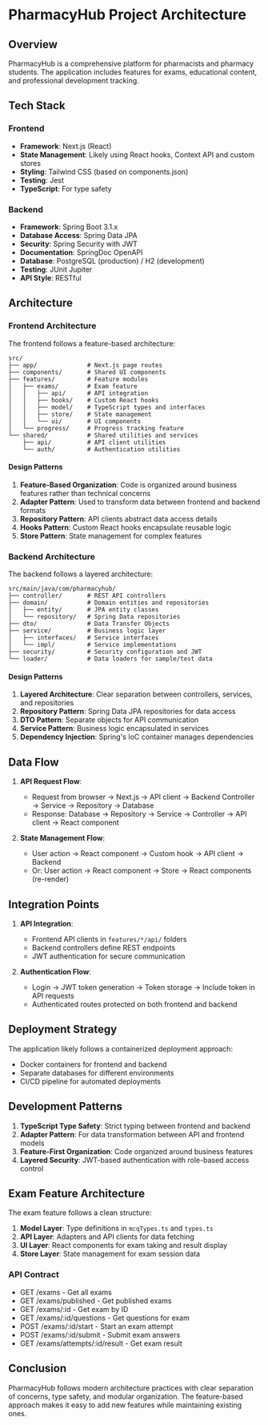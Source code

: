 # PharmacyHub Project Architecture

## Overview

PharmacyHub is a comprehensive platform for pharmacists and pharmacy students. The application includes features for exams, educational content, and professional development tracking.

## Tech Stack

### Frontend
- **Framework**: Next.js (React)
- **State Management**: Likely using React hooks, Context API and custom stores
- **Styling**: Tailwind CSS (based on components.json)
- **Testing**: Jest
- **TypeScript**: For type safety

### Backend
- **Framework**: Spring Boot 3.1.x
- **Database Access**: Spring Data JPA
- **Security**: Spring Security with JWT
- **Documentation**: SpringDoc OpenAPI
- **Database**: PostgreSQL (production) / H2 (development)
- **Testing**: JUnit Jupiter
- **API Style**: RESTful

## Architecture

### Frontend Architecture

The frontend follows a feature-based architecture:

```
src/
├── app/              # Next.js page routes 
├── components/       # Shared UI components
├── features/         # Feature modules
│   ├── exams/        # Exam feature
│   │   ├── api/      # API integration
│   │   ├── hooks/    # Custom React hooks
│   │   ├── model/    # TypeScript types and interfaces
│   │   ├── store/    # State management
│   │   └── ui/       # UI components
│   └── progress/     # Progress tracking feature
└── shared/           # Shared utilities and services
    ├── api/          # API client utilities
    └── auth/         # Authentication utilities
```

#### Design Patterns

1. **Feature-Based Organization**: Code is organized around business features rather than technical concerns
2. **Adapter Pattern**: Used to transform data between frontend and backend formats
3. **Repository Pattern**: API clients abstract data access details
4. **Hooks Pattern**: Custom React hooks encapsulate reusable logic
5. **Store Pattern**: State management for complex features

### Backend Architecture

The backend follows a layered architecture:

```
src/main/java/com/pharmacyhub/
├── controller/       # REST API controllers
├── domain/           # Domain entities and repositories
│   ├── entity/       # JPA entity classes
│   └── repository/   # Spring Data repositories
├── dto/              # Data Transfer Objects
├── service/          # Business logic layer
│   ├── interfaces/   # Service interfaces
│   └── impl/         # Service implementations
├── security/         # Security configuration and JWT
└── loader/           # Data loaders for sample/test data
```

#### Design Patterns

1. **Layered Architecture**: Clear separation between controllers, services, and repositories
2. **Repository Pattern**: Spring Data JPA repositories for data access
3. **DTO Pattern**: Separate objects for API communication
4. **Service Pattern**: Business logic encapsulated in services
5. **Dependency Injection**: Spring's IoC container manages dependencies

## Data Flow

1. **API Request Flow**:
   - Request from browser → Next.js → API client → Backend Controller → Service → Repository → Database
   - Response: Database → Repository → Service → Controller → API client → React component

2. **State Management Flow**:
   - User action → React component → Custom hook → API client → Backend
   - Or: User action → React component → Store → React components (re-render)

## Integration Points

1. **API Integration**:
   - Frontend API clients in `features/*/api/` folders
   - Backend controllers define REST endpoints
   - JWT authentication for secure communication

2. **Authentication Flow**:
   - Login → JWT token generation → Token storage → Include token in API requests
   - Authenticated routes protected on both frontend and backend
   
## Deployment Strategy

The application likely follows a containerized deployment approach:
- Docker containers for frontend and backend
- Separate databases for different environments
- CI/CD pipeline for automated deployments

## Development Patterns

1. **TypeScript Type Safety**: Strict typing between frontend and backend
2. **Adapter Pattern**: For data transformation between API and frontend models
3. **Feature-First Organization**: Code organized around business features
4. **Layered Security**: JWT-based authentication with role-based access control

## Exam Feature Architecture

The exam feature follows a clean structure:
1. **Model Layer**: Type definitions in `mcqTypes.ts` and `types.ts`
2. **API Layer**: Adapters and API clients for data fetching
3. **UI Layer**: React components for exam taking and result display
4. **Store Layer**: State management for exam session data

### API Contract
- GET /exams - Get all exams
- GET /exams/published - Get published exams
- GET /exams/:id - Get exam by ID
- GET /exams/:id/questions - Get questions for exam
- POST /exams/:id/start - Start an exam attempt
- POST /exams/:id/submit - Submit exam answers
- GET /exams/attempts/:id/result - Get exam result

## Conclusion

PharmacyHub follows modern architecture practices with clear separation of concerns, type safety, and modular organization. The feature-based approach makes it easy to add new features while maintaining existing ones.
